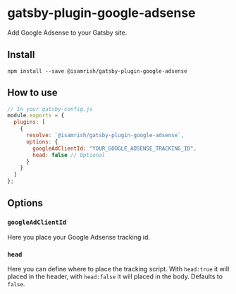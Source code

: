 # gatsby-plugin-google-adsense

Add Google Adsense to your Gatsby site.

## Install

`npm install --save @isamrish/gatsby-plugin-google-adsense`

## How to use

```javascript
// In your gatsby-config.js
module.exports = {
  plugins: [
    {
      resolve: `@isamrish/gatsby-plugin-google-adsense`,
      options: {
        googleAdClientId: "YOUR_GOOGLE_ADSENSE_TRACKING_ID",
        head: false // Optional
      }
    }
  ]
};
```

## Options

### `googleAdClientId`

Here you place your Google Adsense tracking id.

### `head`

Here you can define where to place the tracking script. With `head:true` it will placed in the header, with `head:false` it will placed in the body. Defaults to `false`.
